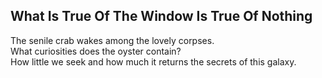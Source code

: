 What Is True Of The Window Is True Of Nothing
---------------------------------------------
The senile crab wakes among the lovely corpses.  
What curiosities does the oyster contain?  
How little we seek and how much it returns the secrets of this galaxy.  
